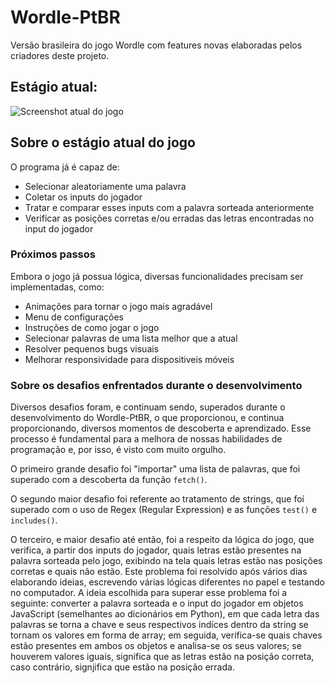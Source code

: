 # Wordle-PtBR

Versão brasileira do jogo Wordle com features novas elaboradas pelos criadores deste projeto.

## Estágio atual:

![Screenshot atual do jogo](https://github.com/user-attachments/assets/0450c732-2124-49ca-9b0e-933c59a2e130)

## Sobre o estágio atual do jogo

O programa já é capaz de:
- Selecionar aleatoriamente uma palavra
- Coletar os inputs do jogador
- Tratar e comparar esses inputs com a palavra sorteada anteriormente
- Verificar as posições corretas e/ou erradas das letras encontradas no input do jogador 
  
### Próximos passos

Embora o jogo já possua lógica, diversas funcionalidades precisam ser implementadas, como:

- Animações para tornar o jogo mais agradável
- Menu de configurações
- Instruções de como jogar o jogo
- Selecionar palavras de uma lista melhor que a atual
- Resolver pequenos bugs visuais
- Melhorar responsividade para dispositiveis móveis

### Sobre os desafios enfrentados durante o desenvolvimento

Diversos desafios foram, e continuam sendo, superados durante o desenvolvimento do Wordle-PtBR, o que proporcionou, e continua proporcionando, diversos momentos de descoberta e aprendizado. Esse processo é fundamental para a melhora de nossas habilidades de programação e, por isso, é visto com muito orgulho.

O primeiro grande desafio foi "importar" uma lista de palavras, que foi superado com a descoberta da função ```fetch()```.

O segundo maior desafio foi referente ao tratamento de strings, que foi superado com o uso de Regex (Regular Expression) e as funções ```test()``` e ```includes()```.

O terceiro, e maior desafio até então, foi a respeito da lógica do jogo, que verifica, a partir dos inputs do jogador, quais letras estão presentes na palavra sorteada pelo jogo, exibindo na tela quais letras estão nas posições corretas e quais não estão. Este problema foi resolvido após vários dias elaborando ideias, escrevendo várias lógicas diferentes no papel e testando no computador. A ideia escolhida para superar esse problema foi a seguinte: converter a palavra sorteada e o input do jogador em objetos JavaScript (semelhantes ao dicionários em Python), em que cada letra das palavras se torna a chave e seus respectivos indíces dentro da string se tornam os valores em forma de array; em seguida, verifica-se quais chaves estão presentes em ambos os objetos e analisa-se os seus valores; se houverem valores iguais, significa que as letras estão na posição correta, caso contrário, signjifica que estão na posição errada. 
